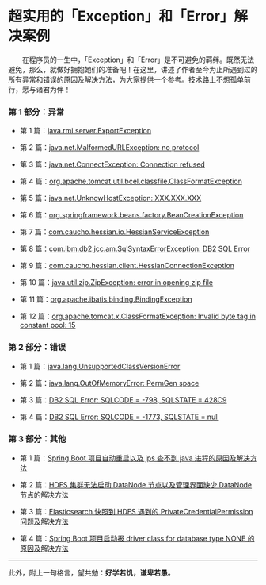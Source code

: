 # 超实用的「Exception」和「Error」解决案例

　　在程序员的一生中，「Exception」和「Error」是不可避免的羁绊。既然无法避免，那么，就做好拥抱她们的准备吧！在这里，讲述了作者至今为止所遇到过的所有异常和错误的原因及解决方法，为大家提供一个参考。技术路上不想孤单前行，愿与诸君为伴！
  


### 第 1 部分：异常



- 第 1 篇：[java.rmi.server.ExportException](https://github.com/guobinhit/cg-blog/blob/master/articles/solutioncase/cases/export-exception.md)

- 第 2 篇：[java.net.MalformedURLException: no protocol](https://github.com/guobinhit/cg-blog/blob/master/articles/solutioncase/cases/malformed-url-exception.md)

- 第 3 篇：[java.net.ConnectException: Connection refused](https://github.com/guobinhit/cg-blog/blob/master/articles/solutioncase/cases/connect-exception.md)

- 第 4 篇：[org.apache.tomcat.util.bcel.classfile.ClassFormatException](https://github.com/guobinhit/cg-blog/blob/master/articles/solutioncase/cases/class-format-exception.md)

- 第 5 篇：[java.net.UnknowHostException: XXX.XXX.XXX](https://github.com/guobinhit/cg-blog/blob/master/articles/solutioncase/cases/unknow-host-exception.md)

- 第 6 篇：[org.springframework.beans.factory.BeanCreationException](https://github.com/guobinhit/cg-blog/blob/master/articles/solutioncase/cases/bean-creation-exception.md)

- 第 7 篇：[com.caucho.hessian.io.HessianServiceException](https://github.com/guobinhit/cg-blog/blob/master/articles/solutioncase/cases/hessian-service-exception.md)

- 第 8 篇：[com.ibm.db2.jcc.am.SqlSyntaxErrorException: DB2 SQL Error](https://github.com/guobinhit/cg-blog/blob/master/articles/solutioncase/cases/sql-syntax-error-exception.md)

- 第 9 篇：[com.caucho.hessian.client.HessianConnectionException](https://github.com/guobinhit/cg-blog/blob/master/articles/solutioncase/cases/hessian-connection-exception.md)

- 第 10 篇：[java.util.zip.ZipException: error in opening zip file](https://github.com/guobinhit/cg-blog/blob/master/articles/solutioncase/cases/zip-exception.md)

- 第 11 篇：[org.apache.ibatis.binding.BindingException](https://github.com/guobinhit/cg-blog/blob/master/articles/solutioncase/cases/binding-exception.md)

- 第 12 篇：[org.apache.tomcat.x.ClassFormatException: Invalid byte tag in constant pool: 15](https://github.com/guobinhit/cg-blog/blob/master/articles/solutioncase/cases/class-format-exception2.md)


### 第 2 部分：错误

- 第 1 篇：[java.lang.UnsupportedClassVersionError](https://github.com/guobinhit/cg-blog/blob/master/articles/solutioncase/cases/class-version-error.md)

- 第 2 篇：[java.lang.OutOfMemoryError: PermGen space](https://github.com/guobinhit/cg-blog/blob/master/articles/solutioncase/cases/out-of-memory-error.md)

- 第 3 篇：[DB2 SQL Error: SQLCODE = -798, SQLSTATE = 428C9](https://github.com/guobinhit/cg-blog/blob/master/articles/solutioncase/cases/sqlcode-798.md)

- 第 4 篇：[DB2 SQL Error: SQLCODE = -1773, SQLSTATE = null](https://github.com/guobinhit/cg-blog/blob/master/articles/solutioncase/cases/sqlcode-1773.md)



### 第 3 部分：其他


- 第 1 篇：[Spring Boot 项目自动重启以及 jps 查不到 java 进程的原因及解决方法](https://github.com/guobinhit/cg-blog/blob/master/articles/solutioncase/cases/part-3-others/springboot-autorestart-jps.md)

- 第 2 篇：[HDFS 集群无法启动 DataNode 节点以及管理界面缺少 DataNode 节点的解决方法](https://github.com/guobinhit/cg-blog/blob/master/articles/solutioncase/cases/part-3-others/hdfs-datanode-loss.md)

- 第 3 篇：[Elasticsearch 快照到 HDFS 遇到的 PrivateCredentialPermission 问题及解决方法](https://github.com/guobinhit/cg-blog/blob/master/articles/solutioncase/cases/part-3-others/es-hdfs-permission.md)

- 第 4 篇：[Spring Boot 项目启动报 driver class for database type NONE 的原因及解决方法](https://github.com/guobinhit/cg-blog/blob/master/articles/solutioncase/cases/part-3-others/springboot-database-type-none.md)






----------

此外，附上一句格言，望共勉：**好学若饥，谦卑若愚。**






